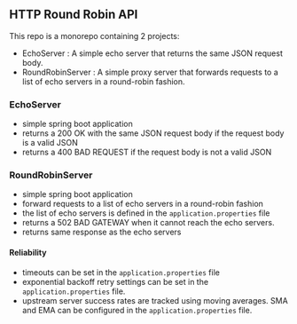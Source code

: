 ## HTTP Round Robin API
This repo is a monorepo containing 2 projects:
- EchoServer : A simple echo server that returns the same JSON request body.
- RoundRobinServer : A simple proxy server that forwards requests to a list of echo servers in a round-robin fashion.

### EchoServer
- simple spring boot application
- returns a 200 OK with the same JSON request body if the request body is a valid JSON
- returns a 400 BAD REQUEST if the request body is not a valid JSON

### RoundRobinServer
- simple spring boot application
- forward requests to a list of echo servers in a round-robin fashion
- the list of echo servers is defined in the `application.properties` file
- returns a 502 BAD GATEWAY when it cannot reach the echo servers.
- returns same response as the echo servers

#### Reliability
- timeouts can be set in the `application.properties` file
- exponential backoff retry settings can be set in the `application.properties` file. 
- upstream server success rates are tracked using moving averages. SMA and EMA can be configured in the `application.properties` file.



